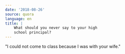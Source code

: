 ```yaml
---
date: '2018-08-26'
source: quora
language: en
title: |
    What should you never say to your high
    school principal?
---
```


"I could not come to class because I was with your wife."
